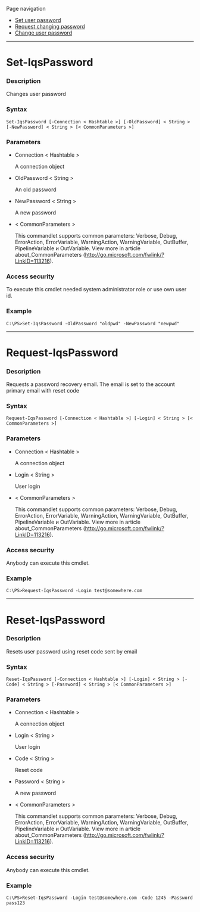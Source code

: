 Page navigation

* [Set user password](#set-password)
* [Request changing password](#request-password)
* [Change user password](#reset-password)

---

# <a name="set-password">Set-IqsPassword</a>
   
### Description

Changes user password
    
### Syntax

    Set-IqsPassword [-Connection < Hashtable >] [-OldPassword] < String > [-NewPassword] < String > [< CommonParameters >]
    
### Parameters

- Connection < Hashtable >

    A connection object

- OldPassword < String >
    
    An old password
        
- NewPassword < String >
    
    A new password
        
- < CommonParameters >

    This commandlet supports common parameters: Verbose, Debug,
    ErrorAction, ErrorVariable, WarningAction, WarningVariable,
    OutBuffer, PipelineVariable и OutVariable. View more in article 
    about_CommonParameters (http://go.microsoft.com/fwlink/?LinkID=113216). 
    
### Access security 

To execute this cmdlet needed system administrator role or use own user id.

### Example
    
    C:\PS>Set-IqsPassword -OldPassword "oldpwd" -NewPassword "newpwd"

---

# <a name="request-password">Request-IqsPassword</a>
   
### Description

Requests a password recovery email. The email is set to the account primary email with reset code
    
### Syntax

    Request-IqsPassword [-Connection < Hashtable >] [-Login] < String > [< CommonParameters >]
    
### Parameters

- Connection < Hashtable >

    A connection object

- Login < String >
    
    User login
        
- < CommonParameters >

    This commandlet supports common parameters: Verbose, Debug,
    ErrorAction, ErrorVariable, WarningAction, WarningVariable,
    OutBuffer, PipelineVariable и OutVariable. View more in article 
    about_CommonParameters (http://go.microsoft.com/fwlink/?LinkID=113216). 
    
### Access security 

Anybody can execute this cmdlet.

### Example
    
    C:\PS>Request-IqsPassword -Login test@somewhere.com

---

# <a name="reset-password">Reset-IqsPassword</a>
   
### Description

Resets user password using reset code sent by email
    
### Syntax

    Reset-IqsPassword [-Connection < Hashtable >] [-Login] < String > [-Code] < String > [-Password] < String > [< CommonParameters >]
    
### Parameters

- Connection < Hashtable >

    A connection object

- Login < String >
    
    User login

- Code < String >
    
    Reset code

- Password < String >
    
    A new password

- < CommonParameters >

    This commandlet supports common parameters: Verbose, Debug,
    ErrorAction, ErrorVariable, WarningAction, WarningVariable,
    OutBuffer, PipelineVariable и OutVariable. View more in article 
    about_CommonParameters (http://go.microsoft.com/fwlink/?LinkID=113216). 
    
### Access security 

Anybody can execute this cmdlet.

### Example
    
    C:\PS>Reset-IqsPassword -Login test@somewhere.com -Code 1245 -Password pass123